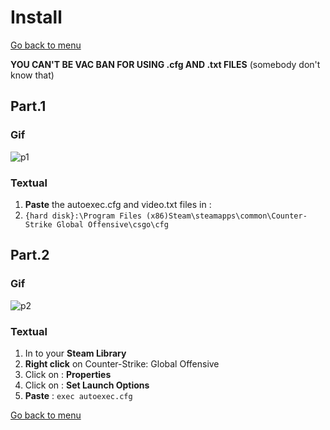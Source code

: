 # Install

[Go back to menu](https://github.com/AnatoleLucet/dotfiles-csgo)

**YOU CAN'T BE VAC BAN FOR USING .cfg AND .txt FILES** (somebody don't know that)

## Part.1

### Gif

![p1](http://g.recordit.co/E9NnMi0EnK.gif)

### Textual

1. **Paste** the autoexec.cfg and video.txt files in :
2. `{hard disk}:\Program Files (x86)Steam\steamapps\common\Counter-Strike Global Offensive\csgo\cfg`


## Part.2

### Gif

![p2](http://g.recordit.co/BNPVe6RV9E.gif)

### Textual

1. In to your **Steam Library**
2. **Right click** on Counter-Strike: Global Offensive
3. Click on : **Properties**
4. Click on : **Set Launch Options**
5. **Paste** : `exec autoexec.cfg`

[Go back to menu](https://github.com/AnatoleLucet/dotfiles-csgo)
